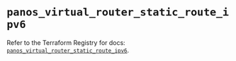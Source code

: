 # `panos_virtual_router_static_route_ipv6`

Refer to the Terraform Registry for docs: [`panos_virtual_router_static_route_ipv6`](https://registry.terraform.io/providers/paloaltonetworks/panos/2.0.5/docs/resources/virtual_router_static_route_ipv6).
